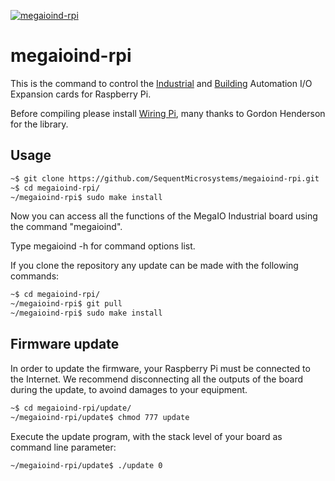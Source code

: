 
[![megaioind-rpi](readmeres/sequent.jpg)](https://www.sequentmicrosystems.com/megaio-ind.html)

# megaioind-rpi

This is the command to control the [Industrial](https://sequentmicrosystems.com/index.php?route=product/product&path=33&product_id=52) and [Building](https://sequentmicrosystems.com/index.php?route=product/product&path=33&product_id=53) Automation I/O Expansion cards for Raspberry Pi.

Before compiling please install [Wiring Pi](http://wiringpi.com/download-and-install/), many thanks to Gordon Henderson for the library.

## Usage

```bash
~$ git clone https://github.com/SequentMicrosystems/megaioind-rpi.git
~$ cd megaioind-rpi/
~/megaioind-rpi$ sudo make install
```

Now you can access all the functions of the MegaIO Industrial board using the command "megaioind".

Type megaioind -h for command options list.

If you clone the repository any update can be made with the following commands:

```bash
~$ cd megaioind-rpi/  
~/megaioind-rpi$ git pull
~/megaioind-rpi$ sudo make install
```  
## Firmware update

In order to update the firmware, your Raspberry Pi must be connected to the Internet. We recommend disconnecting all the outputs of the board during the update, to avoind damages to your equipment.

```bash
~$ cd megaioind-rpi/update/
~/megaioind-rpi/update$ chmod 777 update
```
Execute the update program, with the stack level of your board as command line parameter:

```bash
~/megaioind-rpi/update$ ./update 0
```
